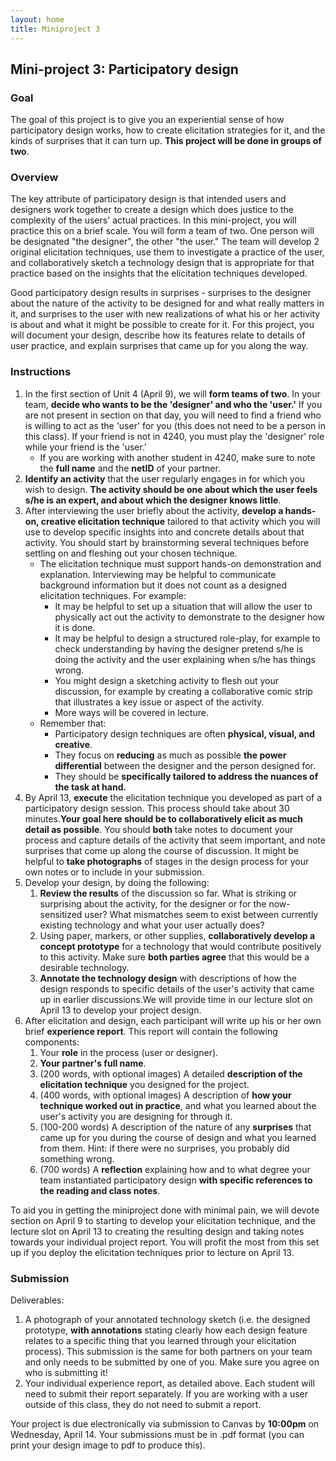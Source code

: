 ```yaml
---
layout: home
title: Miniproject 3
---
```


## Mini-project 3: Participatory design

### Goal

The goal of this project is to give you an experiential sense of how participatory design works, how to create elicitation strategies for it, and the kinds of surprises that it can turn up. **This project will be done in groups of two**.

### Overview

The key attribute of participatory design is that intended users and designers work together to create a design which does justice to the complexity of the users' actual practices. In this mini-project, you will practice this on a brief scale. You will form a team of two. One person will be designated "the designer", the other "the user." The team will develop 2 original elicitation techniques, use them to investigate a practice of the user, and collaboratively sketch a technology design that is appropriate for that practice based on the insights that the elicitation techniques developed.

Good participatory design results in surprises - surprises to the designer about the nature of the activity to be designed for and what really matters in it, and surprises to the user with new realizations of what his or her activity is about and what it might be possible to create for it. For this project, you will document your design, describe how its features relate to details of user practice, and explain surprises that came up for you along the way.

### Instructions

1.  In the first section of Unit 4 (April 9), we will **form teams of two**. In your team, **decide who wants to be the 'designer' and who the 'user.'** If you are not present in section on that day, you will need to find a friend who is willing to act as the 'user' for you (this does not need to be a person in this class). If your friend is not in 4240, you must play the 'designer' role while your friend is the 'user.'
    *   If you are working with another student in 4240, make sure to note the **full name** and the **netID** of your partner.
2.  **Identify an activity** that the user regularly engages in for which you wish to design. **The activity should be one about which the user feels s/he is an expert, and about which the designer knows little**.
3.  After interviewing the user briefly about the activity, **develop a hands-on, creative elicitation technique** tailored to that activity which you will use to develop specific insights into and concrete details about that activity. You should start by brainstorming several techniques before settling on and fleshing out your chosen technique.
    *   The elicitation technique must support hands-on demonstration and explanation. Interviewing may be helpful to communicate background information but it does not count as a designed elicitation techniques. For example:
        *   It may be helpful to set up a situation that will allow the user to physically act out the activity to demonstrate to the designer how it is done.
        *   It may be helpful to design a structured role-play, for example to check understanding by having the designer pretend s/he is doing the activity and the user explaining when s/he has things wrong.
        *   You might design a sketching activity to flesh out your discussion, for example by creating a collaborative comic strip that illustrates a key issue or aspect of the activity.
        *   More ways will be covered in lecture.
    *   Remember that:
        *   Participatory design techniques are often **physical, visual, and creative**.
        *   They focus on **reducing** as much as possible **the power differential** between the designer and the person designed for.
        *   They should be **specifically tailored to address the nuances of the task at hand.**
4.  By April 13, **execute** the elicitation technique you developed as part of a participatory design session. This process should take about 30 minutes.**Your goal here should be to collaboratively elicit as much detail as possible**. You should **both** take notes to document your process and capture details of the activity that seem important, and note surprises that come up along the course of discussion. It might be helpful to **take photographs** of stages in the design process for your own notes or to include in your submission.
5.  Develop your design, by doing the following:
    1.  **Review the results** of the discussion so far. What is striking or surprising about the activity, for the designer or for the now-sensitized user? What mismatches seem to exist between currently existing technology and what your user actually does?
    2.  Using paper, markers, or other supplies, **collaboratively develop a concept prototype** for a technology that would contribute positively to this activity. Make sure **both parties agree** that this would be a desirable technology.
    3.  **Annotate the technology design** with descriptions of how the design responds to specific details of the user's activity that came up in earlier discussions.We will provide time in our lecture slot on April 13 to develop your project design.
6.  After elicitation and design, each participant will write up his or her own brief **experience report**. This report will contain the following components:
    1.  Your **role** in the process (user or designer).
    2.  **Your partner's full name**.
    3.  (200 words, with optional images) A detailed **description of the elicitation technique** you designed for the project.
    4.  (400 words, with optional images) A description of **how your technique worked out in practice**, and what you learned about the user's activity you are designing for through it.
    5.  (100-200 words) A description of the nature of any **surprises** that came up for you during the course of design and what you learned from them. Hint: if there were no surprises, you probably did something wrong.
    6.  (700 words) A **reflection** explaining how and to what degree your team instantiated participatory design **with specific references to the reading and class notes**.

To aid you in getting the miniproject done with minimal pain, we will devote section on April 9 to starting to develop your elicitation technique, and the lecture slot on April 13 to creating the resulting design and taking notes towards your individual project report. You will profit the most from this set up if you deploy the elicitation techniques prior to lecture on April 13.

### Submission

Deliverables:

1.  A photograph of your annotated technology sketch (i.e. the designed prototype, **with annotations** stating clearly how each design feature relates to a specific thing that you learned through your elicitation process). This submission is the same for both partners on your team and only needs to be submitted by one of you. Make sure you agree on who is submitting it!
2.  Your individual experience report, as detailed above. Each student will need to submit their report separately. If you are working with a user outside of this class, they do not need to submit a report.

Your project is due electronically via submission to Canvas by **10:00pm** on Wednesday, April 14\. Your submissions must be in .pdf format (you can print your design image to pdf to produce this).
